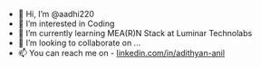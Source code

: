 - 👋 Hi, I’m @aadhi220
- 👀 I’m interested in Coding 
- 🌱 I’m currently learning MEA(R)N Stack at Luminar Technolabs
- 💞️ I’m looking to collaborate on ...
- 📫 You can reach me on - [linkedin.com/in/adithyan-anil](https://www.linkedin.com/in/adithyan-anil/)


<!---
aadhi220/aadhi220 is a ✨ special ✨ repository because its `README.md` (this file) appears on your GitHub profile.
You can click the Preview link to take a look at your changes.
--->
